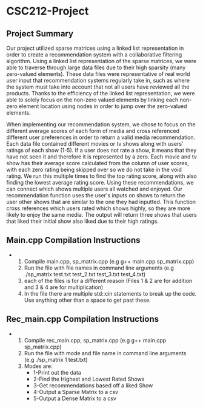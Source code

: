 # CSC212-Project
## Project Summary
Our project utilized sparse matrices using a linked list representation in order to create a recommendation system with a collaborative filtering algorithm. Using a linked list representation of the sparse matrices, we were able to traverse through large data files due to their high sparsity (many zero-valued elements). These data files were representative of real world user input that recommendation systems regularly take in, such as where the system must take into account that not all users have reviewed all the products. Thanks to the efficiency of the linked list representation, we were able to solely focus on the non-zero valued elements by linking each non-zero element location using nodes in order to jump over the zero-valued elements. 

When implementing our recommendation system, we chose to focus on the different average scores of each form of media and cross referenced different user preferences in order to return a valid media recommendation. Each data file contained different movies or tv shows along with users' ratings of each show (1-5). If a user does not rate a show, it means that they have not seen it and therefore it is represented by a zero. Each movie and tv show has their average score calculated from the column of user scores, with each zero rating being skipped over so we do not take in the void rating. We run this multiple times to find the top rating score, along with also finding the lowest average rating score. Using these recommendations, we can connect which shows multiple users all watched and enjoyed. Our recommendation function uses the user's inputs on shows to return the user other shows that are similar to the one they had inputted. This function cross references which users rated which shows highly, so they are more likely to enjoy the same media. The output will return three shows that users that liked their initial show also liked due to their high ratings. 
## Main.cpp Compilation Instructions
- 1. Compile main.cpp, sp_matrix.cpp (e.g g++ main.cpp sp_matrix.cpp)
  2. Run the file with file names in command line arguments (e.g ./sp_matrix test.txt test_2.txt test_3.txt test_4.txt)
  3. each of the files is for a different reason (Files 1 & 2 are for addition and 3 & 4 are for multiplication)
  4. In the file there are multiple std::cin statements to break up the code. Use anything other than a space to get past these.
## Rec_main.cpp Compilation Instructions
- 1. Compile rec_main.cpp, sp_matrix.cpp (e.g g++ main.cpp sp_matrix.cpp)
  2. Run the file with mode and file name in command line arguments (e.g ./sp_matrix 1 test.txt)
  3. Modes are:
     - 1-Print out the data
     - 2-Find the Highest and Lowest Rated Shows
     - 3-Get recommendations based off a liked Show
     - 4-Output a Sparse Matrix to a csv
     - 5-Output a Dense Matrix to a csv
